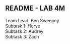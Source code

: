 <h2>README - LAB 4M</h2>
<p>Team Lead: Ben Sweeney<br>
Subtask 1: Herve<br>
Subtask 2: Audrey<br>
Subtask 3: Zach<br>
</p>